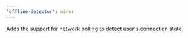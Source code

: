 ```yaml
---
'offline-detector': minor
---
```


Adds the support for network polling to detect user's connection state
